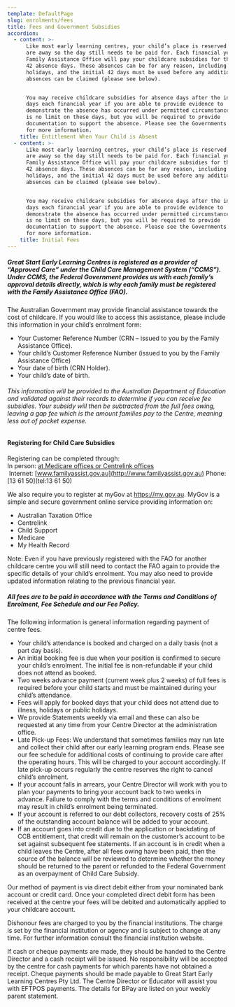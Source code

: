 ```yaml
---
template: DefaultPage
slug: enrolments/fees
title: Fees and Government Subsidies
accordion:
  - content: >-
      Like most early learning centres, your child’s place is reserved when they
      are away so the day still needs to be paid for. Each financial year, the
      Family Assistance Office will pay your childcare subsidies for the first
      42 absence days. These absences can be for any reason, including public
      holidays, and the initial 42 days must be used before any additional
      absences can be claimed (please see below).


      You may receive childcare subsidies for absence days after the initial 42
      days each financial year if you are able to provide evidence to
      demonstrate the absence has occurred under permitted circumstances. There
      is no limit on these days, but you will be required to provide
      documentation to support the absence. Please see the Governments website
      for more information.
    title: Entitlement When Your Child is Absent
  - content: >-
      Like most early learning centres, your child’s place is reserved when they
      are away so the day still needs to be paid for. Each financial year, the
      Family Assistance Office will pay your childcare subsidies for the first
      42 absence days. These absences can be for any reason, including public
      holidays, and the initial 42 days must be used before any additional
      absences can be claimed (please see below).


      You may receive childcare subsidies for absence days after the initial 42
      days each financial year if you are able to provide evidence to
      demonstrate the absence has occurred under permitted circumstances. There
      is no limit on these days, but you will be required to provide
      documentation to support the absence. Please see the Governments website
      for more information.
    title: Initial Fees
---
```


##### Great Start Early Learning Centres is registered as a provider of “Approved Care” under the Child Care Management System (“CCMS”). Under CCMS, the Federal Government provides us with each family’s approval details directly, which is why each family must be registered with the Family Assistance Office (FAO).

The Australian Government may provide financial assistance towards the cost of childcare. If you would like to access this assistance, please include this information in your child’s enrolment form:

- Your Customer Reference Number (CRN – issued to you by the Family Assistance Office).
- Your child’s Customer Reference Number (issued to you by the Family Assistance Office)
- Your date of birth (CRN Holder).
- Your child’s date of birth.

###### This information will be provided to the Australian Department of Education and validated against their records to determine if you can receive fee subsidies. Your subsidy will then be subtracted from the full fees owing, leaving a gap fee which is the amount families pay to the Centre, meaning less out of pocket expense.

#### Registering for Child Care Subsidies

Registering can be completed through:  
In person: [at Medicare offices or Centrelink offices](https://findus.humanservices.gov.au/)  
 Internet: [www.familyassist.gov.au](http://www.familyassist.gov.au)
Phone: [13 61 50](tel:13 61 50)

We also require you to register at myGov at https://my.gov.au. MyGov is a simple and secure government online service providing information on:

- Australian Taxation Office
- Centrelink
- Child Support
- Medicare
- My Health Record

Note: Even if you have previously registered with the FAO for another childcare centre you will still need to contact the FAO again to provide the specific details of your child’s enrolment. You may also need to provide updated information relating to the previous financial year.

##### All fees are to be paid in accordance with the Terms and Conditions of Enrolment, Fee Schedule and our Fee Policy.

The following information is general information regarding payment of centre fees.

- Your child’s attendance is booked and charged on a daily basis (not a part day basis).
- An initial booking fee is due when your position is confirmed to secure your child’s enrolment. The initial fee is non-refundable if your child does not attend as booked.
- Two weeks advance payment (current week plus 2 weeks) of full fees is required before your child starts and must be maintained during your child’s attendance.
- Fees will apply for booked days that your child does not attend due to illness, holidays or public holidays.
- We provide Statements weekly via email and these can also be requested at any time from your Centre Director at the administration office.
- Late Pick-up Fees: We understand that sometimes families may run late and collect their child after our early learning program ends. Please see our fee schedule for additional costs of continuing to provide care after the operating hours. This will be charged to your account accordingly. If late pick-up occurs regularly the centre reserves the right to cancel child’s enrolment.
- If your account falls in arrears, your Centre Director will work with you to plan your payments to bring your account back to two weeks in advance. Failure to comply with the terms and conditions of enrolment may result in child’s enrolment being terminated.
- If your account is referred to our debt collectors, recovery costs of 25% of the outstanding account balance will be added to your account.
- If an account goes into credit due to the application or backdating of CCB entitlement, that credit will remain on the customer’s account to be set against subsequent fee statements. If an account is in credit when a child leaves the Centre, after all fees owing have been paid, then the source of the balance will be reviewed to determine whether the money should be returned to the parent or refunded to the Federal Government as an overpayment of Child Care Subsidy.

Our method of payment is via direct debit either from your nominated bank account or credit card. Once your completed direct debit form has been received at the centre your fees will be debited and automatically applied to your childcare account.

Dishonour fees are charged to you by the financial institutions. The charge is set by the financial institution or agency and is subject to change at any time. For further information consult the financial institution website.

If cash or cheque payments are made, they should be handed to the Centre Director and a cash receipt will be issued. No responsibility will be accepted by the centre for cash payments for which parents have not obtained a receipt. Cheque payments should be made payable to Great Start Early Learning Centres Pty Ltd. The Centre Director or Educator will assist you with EFTPOS payments. The details for BPay are listed on your weekly parent statement.
